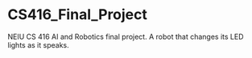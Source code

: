 # CS416_Final_Project
NEIU CS 416 AI and Robotics final project. A robot that changes its LED lights as it speaks.
